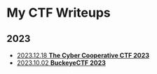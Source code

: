 # My CTF Writeups

## 2023
* [2023.12.18 **The Cyber Cooperative CTF 2023**](2023-12-18-thecybercoopctf)
* [2023.10.02 **BuckeyeCTF 2023**](2023-10-02-buckeyectf)
